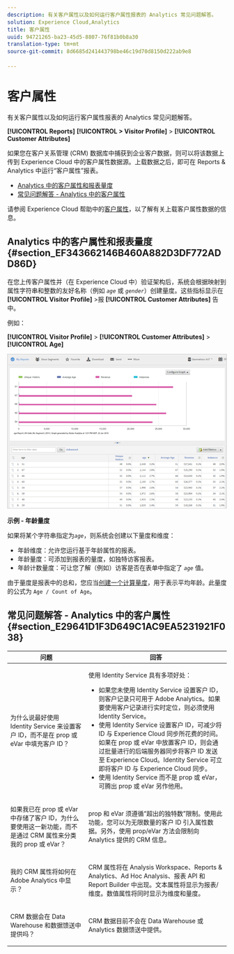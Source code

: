 ```yaml
---
description: 有关客户属性以及如何运行客户属性报表的 Analytics 常见问题解答。
solution: Experience Cloud,Analytics
title: 客户属性
uuid: 94721265-ba23-45d5-8807-76f81b0b8a30
translation-type: tm+mt
source-git-commit: 8d6685d241443798be46c19d70d8150d222ab9e8

---
```



# 客户属性

有关客户属性以及如何运行客户属性报表的 Analytics 常见问题解答。

**[!UICONTROL Reports]** **[!UICONTROL > Visitor Profile]** > **[!UICONTROL Customer Attributes]**

如果您在客户关系管理 (CRM) 数据库中捕获到企业客户数据，则可以将该数据上传到 Experience Cloud 中的客户属性数据源。上载数据之后，即可在 Reports &amp; Analytics 中运行“客户属性”报表。

* [Analytics 中的客户属性和报表量度](/help/components/c-variables/dimensionslist/reports-customer-attributes.md#section_EF343662146B460A882D3DF772ADD86D)
* [常见问题解答 - Analytics 中的客户属性](/help/components/c-variables/dimensionslist/reports-customer-attributes.md#section_E29641D1F3D649C1AC9EA5231921F038)

请参阅 Experience Cloud 帮助中的[客户属性](https://docs.adobe.com/content/help/zh-Hans/core-services/interface/customer-attributes/attributes.html)，以了解有关上载客户属性数据的信息。

## Analytics 中的客户属性和报表量度 {#section_EF343662146B460A882D3DF772ADD86D}

在您上传客户属性并（在 Experience Cloud 中）验证架构后，系统会根据映射到属性字符串和整数的友好名称（例如 *`age`* 或 *`gender`*）创建量度。这些指标显示在 **[!UICONTROL Visitor Profile]** >报 **[!UICONTROL Customer Attributes]** 告中。

例如：

**[!UICONTROL Visitor Profile]** > **[!UICONTROL Customer Attributes]** > **[!UICONTROL Age]**

![](assets/report_age.png)

**示例 - 年龄量度**

如果将某个字符串指定为&#x200B;*`age`*，则系统会创建以下量度和维度：

* 年龄维度：允许您运行基于年龄属性的报表。
* 年龄量度：可添加到报表的量度，如独特访客报表。
* 年龄计数量度：可让您了解（例如）访客是否在表单中指定了 *`age`* 值。

由于量度是报表中的总和，您应当[创建一个计算量度](https://docs.adobe.com/content/help/zh-Hans/analytics/components/calculated-metrics/cm-overview.html)，用于表示平均年龄。此量度的公式为 `Age / Count of Age`。

## 常见问题解答 - Analytics 中的客户属性 {#section_E29641D1F3D649C1AC9EA5231921F038}

<table id="table_88631069013B408EBB0A810657662B36"> 
 <thead> 
  <tr> 
   <th colname="col1" class="entry"> 问题 </th> 
   <th colname="col2" class="entry"> 回答 </th> 
  </tr> 
 </thead>
 <tbody> 
  <tr> 
   <td colname="col1"> <p>为什么说最好使用 Identity Service 来设置客户 ID，而不是在 prop 或 eVar 中填充客户 ID？ </p> </td> 
   <td colname="col2"> <p>使用 Identity Service 具有多项好处： </p> 
    <ul id="ul_5D3659604D43419F9CA5920B4F93728E"> 
     <li id="li_BA2EF0715C5A47EFAFA7191CFAD088A4">如果您未使用 Identity Service 设置客户 ID，则客户记录只可用于 Adobe Analytics。如果要使用客户记录进行实时定位，则必须使用 Identity Service。 </li> 
     <li id="li_228358684E474A298E39578D427BF932">使用 Identity Service 设置客户 ID，可减少将 ID 与 Experience Cloud 同步所花费的时间。如果在 prop 或 eVar 中放置客户 ID，则会通过批量进行的后端服务器同步将客户 ID 发送至 Experience Cloud。Identity Service 可立即将客户 ID 与 Experience Cloud 同步。 </li> 
     <li id="li_BCF28219E4014FCF9F747C3D8D270526"> 使用 Identity Service 而不是 prop 或 eVar，可腾出 prop 或 eVar 另作他用。 </li> 
    </ul> </td> 
  </tr> 
  <tr> 
   <td colname="col1"> <p>如果我已在 prop 或 eVar 中存储了客户 ID，为什么要使用这一新功能，而不是通过 CRM 属性来分类我的 prop 或 eVar？ </p> </td> 
   <td colname="col2"> <p>prop 和 eVar 须遵循“超出的独特数”限制。使用此功能，您可以为无限数量的客户 ID 引入属性数据。另外，使用 prop/eVar 方法会限制向 Analytics 提供的 CRM 信息。 </p> </td> 
  </tr> 
  <tr> 
   <td colname="col1"> <p>我的 CRM 属性将如何在 Adobe Analytics 中显示？ </p> </td> 
   <td colname="col2"> <p>CRM 属性将在 Analysis Workspace、Reports &amp; Analytics、Ad Hoc Analysis、报表 API 和 Report Builder 中出现。文本属性将显示为报表/维度。数值属性将同时显示为维度和量度。 </p> </td> 
  </tr> 
  <tr> 
   <td colname="col1"> <p>CRM 数据会在 Data Warehouse 和数据馈送中提供吗？ </p> </td> 
   <td colname="col2"> <p>CRM 数据目前不会在 Data Warehouse 或 Analytics 数据馈送中提供。 </p> </td> 
  </tr> 
 </tbody> 
</table>

